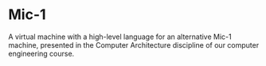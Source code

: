 # Mic-1
A virtual machine with a high-level language for an alternative Mic-1 machine, presented in the Computer Architecture discipline of our computer engineering course.
